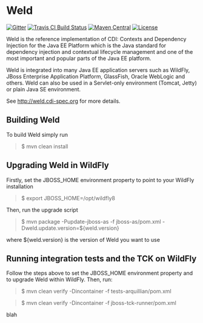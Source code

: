 Weld
====

[![Gitter](https://badges.gitter.im/Join%20Chat.svg)](https://gitter.im/weld/user)
[![Travis CI Build Status](https://img.shields.io/travis/weld/core/master.svg)](https://travis-ci.org/weld/core)
[![Maven Central](http://img.shields.io/maven-central/v/org.jboss.weld.se/weld-se-shaded.svg)](http://search.maven.org/#search%7Cga%7C1%7Ca%3A%22weld-core-impl%22)
[![License](https://img.shields.io/badge/license-Apache%20License%202.0-yellow.svg)](http://www.apache.org/licenses/LICENSE-2.0.html)

Weld is the reference implementation of CDI: Contexts and Dependency Injection for the Java EE Platform which is the Java standard for dependency injection and contextual lifecycle management and one of the most important and popular parts of the Java EE platform.

Weld is integrated into many Java EE application servers such as WildFly, JBoss Enterprise Application Platform, GlassFish, Oracle WebLogic and others. Weld can also be used in a Servlet-only environment (Tomcat, Jetty) or plain Java SE environment.

See http://weld.cdi-spec.org for more details.

Building Weld
-------------

To build Weld simply run

> $ mvn clean install

Upgrading Weld in WildFly
-------------------------

Firstly, set the JBOSS_HOME environment property to point to your WildFly installation

> $ export JBOSS_HOME=/opt/wildfly8

Then, run the upgrade script

> $ mvn package -Pupdate-jboss-as -f jboss-as/pom.xml -Dweld.update.version=${weld.version}

where ${weld.version} is the version of Weld you want to use

Running integration tests and the TCK on WildFly
----------------------------------------------------

Follow the steps above to set the JBOSS_HOME environment property and to upgrade Weld
within WildFly. Then, run:

> $ mvn clean verify -Dincontainer -f tests-arquillian/pom.xml

> $ mvn clean verify -Dincontainer -f jboss-tck-runner/pom.xml

blah
